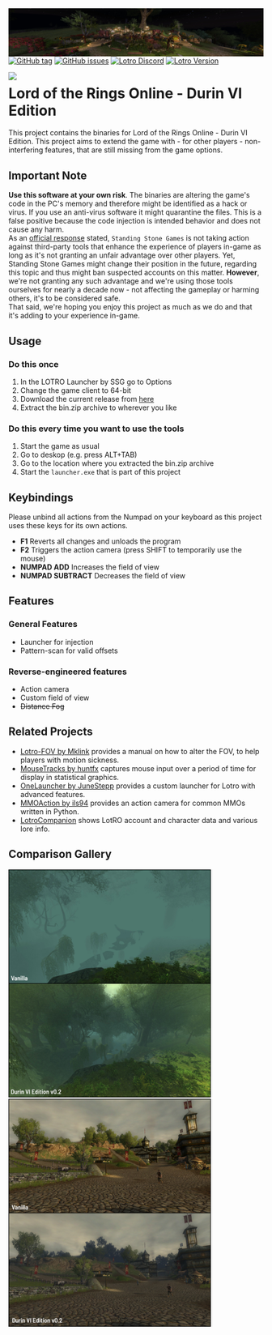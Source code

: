 <img align="left" width="1000px" src="screens/fov75.jpg" />

[![GitHub tag][shield_release]](https://github.com/DurinHacks/durinvi/releases)
[![GitHub issues][shield_issue]](https://github.com/DurinHacks/durinvi/issues)
[![Lotro Discord][shield_discord]](https://discord.gg/RPsNGUaEHA)
[![Lotro Version][shield_version]](https://www.lotro.com/update-notes/lotro-update-36-2-release-notes-en)

<img align="left" width="54px" src="screens/appicon.ico" />

# Lord of the Rings Online - Durin VI Edition

This project contains the binaries for Lord of the Rings Online - Durin VI Edition. This project aims to extend the game with - for other players - non-interfering features, that are still missing from the game options.

## Important Note
**Use this software at your own risk**. The binaries are altering the game's code in the PC's memory and therefore might be identified as a hack or virus. If you use an anti-virus software it might quarantine the files. This is a false positive because the code injection is intended behavior and does not cause any harm.<br>
As an [official response](https://www.lotro.com/forums/showthread.php?684404-motion-sickness-FOV-and-a-question-for-SSG&p=8045778#post8045778) stated, `Standing Stone Games` is not taking action against third-party tools that enhance the experience of players in-game as long as it's not granting an unfair advantage over other players. Yet, Standing Stone Games might change their position in the future, regarding this topic and thus might ban suspected accounts on this matter. **However**, we're not granting any such advantage and we're using those tools ourselves for nearly a decade now - not affecting the gameplay or harming others, it's to be considered safe.<br>
That said, we're hoping you enjoy this project as much as we do and that it's adding to your experience in-game.

## Usage
### Do this once

1. In the LOTRO Launcher by SSG go to Options
2. Change the game client to 64-bit
3. Download the current release from [here](https://github.com/DurinHacks/durinvi/releases)
4. Extract the bin.zip archive to wherever you like

### Do this every time you want to use the tools

1. Start the game as usual
2. Go to deskop (e.g. press ALT+TAB)
3. Go to the location where you extracted the bin.zip archive
4. Start the `launcher.exe` that is part of this project

## Keybindings
Please unbind all actions from the Numpad on your keyboard as this project uses these keys for its own actions.

* **F1** Reverts all changes and unloads the program
* **F2** Triggers the action camera (press SHIFT to temporarily use the mouse)
* **NUMPAD ADD** Increases the field of view
* **NUMPAD SUBTRACT** Decreases the field of view

## Features
### General Features

* Launcher for injection
* Pattern-scan for valid offsets

### Reverse-engineered features
* Action camera
* Custom field of view
* ~~Distance Fog~~

## Related Projects

* [Lotro-FOV by Mklink](https://github.com/mklinik/lotro-fov) provides a manual on how to alter the FOV, to help players with motion sickness.
* [MouseTracks by huntfx](https://github.com/huntfx/MouseTracks/) captures mouse input over a period of time for display in statistical graphics.
* [OneLauncher by JuneStepp](https://github.com/JuneStepp/OneLauncher) provides a custom launcher for Lotro with advanced features.
* [MMOAction by ils94](https://github.com/ils94/MMOAction) provides an action camera for common MMOs written in Python.
* [LotroCompanion](https://github.com/LotroCompanion/lotro-companion) shows LotRO account and character data and various lore info.

## Comparison Gallery

<img width="400px" src="screens/comparison01.jpg" /><img width="400px" src="screens/comparison02.jpg" />

[shield_release]: https://img.shields.io/github/v/release/DurinHacks/durinvi?color=darklime&include_prereleases&style=for-the-badge
[shield_issue]: https://img.shields.io/github/issues-raw/DurinHacks/durinvi?style=for-the-badge
[shield_discord]: https://img.shields.io/discord/1152191547962576936?color=darklime&style=for-the-badge
[shield_version]: https://img.shields.io/badge/Tested%20with-Lotro%20Update%2036.2-red?style=for-the-badge
